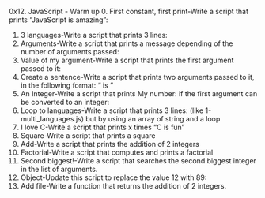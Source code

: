 0x12. JavaScript - Warm up
0. First constant, first print-Write a script that prints “JavaScript is amazing”:
1. 3 languages-Write a script that prints 3 lines:
2. Arguments-Write a script that prints a message depending of the number of arguments passed:
3. Value of my argument-Write a script that prints the first argument passed to it:
4. Create a sentence-Write a script that prints two arguments passed to it, in the following format: “ is ”
5. An Integer-Write a script that prints My number: <first argument converted in integer> if the first argument can be converted to an integer:
6. Loop to languages-Write a script that prints 3 lines: (like 1-multi_languages.js) but by using an array of string and a loop
7. I love C-Write a script that prints x times “C is fun”
8. Square-Write a script that prints a square
9. Add-Write a script that prints the addition of 2 integers
10. Factorial-Write a script that computes and prints a factorial
11. Second biggest!-Write a script that searches the second biggest integer in the list of arguments.
12. Object-Update this script to replace the value 12 with 89:
13. Add file-Write a function that returns the addition of 2 integers.

